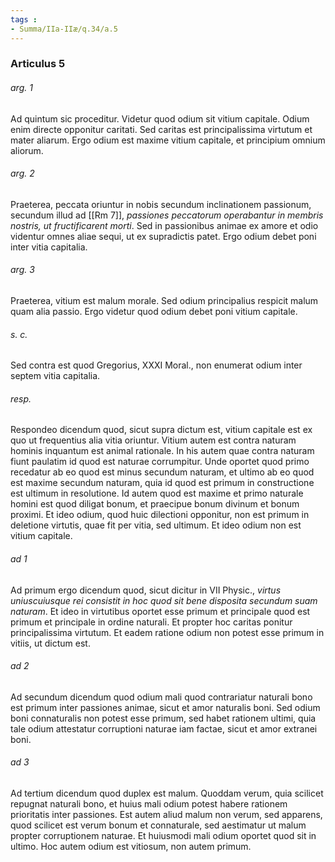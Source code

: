 ```yaml
---
tags : 
- Summa/IIa-IIæ/q.34/a.5
---
```


### Articulus 5

###### arg. 1
Ad quintum sic proceditur. Videtur quod odium sit vitium capitale. Odium enim directe opponitur caritati. Sed caritas est principalissima virtutum et mater aliarum. Ergo odium est maxime vitium capitale, et principium omnium aliorum.

###### arg. 2
Praeterea, peccata oriuntur in nobis secundum inclinationem passionum, secundum illud ad [[Rm 7]], *passiones peccatorum operabantur in membris nostris, ut fructificarent morti*. Sed in passionibus animae ex amore et odio videntur omnes aliae sequi, ut ex supradictis patet. Ergo odium debet poni inter vitia capitalia.

###### arg. 3
Praeterea, vitium est malum morale. Sed odium principalius respicit malum quam alia passio. Ergo videtur quod odium debet poni vitium capitale.

###### s. c.
Sed contra est quod Gregorius, XXXI Moral., non enumerat odium inter septem vitia capitalia.

###### resp.
Respondeo dicendum quod, sicut supra dictum est, vitium capitale est ex quo ut frequentius alia vitia oriuntur. Vitium autem est contra naturam hominis inquantum est animal rationale. In his autem quae contra naturam fiunt paulatim id quod est naturae corrumpitur. Unde oportet quod primo recedatur ab eo quod est minus secundum naturam, et ultimo ab eo quod est maxime secundum naturam, quia id quod est primum in constructione est ultimum in resolutione. Id autem quod est maxime et primo naturale homini est quod diligat bonum, et praecipue bonum divinum et bonum proximi. Et ideo odium, quod huic dilectioni opponitur, non est primum in deletione virtutis, quae fit per vitia, sed ultimum. Et ideo odium non est vitium capitale.

###### ad 1
Ad primum ergo dicendum quod, sicut dicitur in VII Physic., *virtus uniuscuiusque rei consistit in hoc quod sit bene disposita secundum suam naturam*. Et ideo in virtutibus oportet esse primum et principale quod est primum et principale in ordine naturali. Et propter hoc caritas ponitur principalissima virtutum. Et eadem ratione odium non potest esse primum in vitiis, ut dictum est.

###### ad 2
Ad secundum dicendum quod odium mali quod contrariatur naturali bono est primum inter passiones animae, sicut et amor naturalis boni. Sed odium boni connaturalis non potest esse primum, sed habet rationem ultimi, quia tale odium attestatur corruptioni naturae iam factae, sicut et amor extranei boni.

###### ad 3
Ad tertium dicendum quod duplex est malum. Quoddam verum, quia scilicet repugnat naturali bono, et huius mali odium potest habere rationem prioritatis inter passiones. Est autem aliud malum non verum, sed apparens, quod scilicet est verum bonum et connaturale, sed aestimatur ut malum propter corruptionem naturae. Et huiusmodi mali odium oportet quod sit in ultimo. Hoc autem odium est vitiosum, non autem primum.

